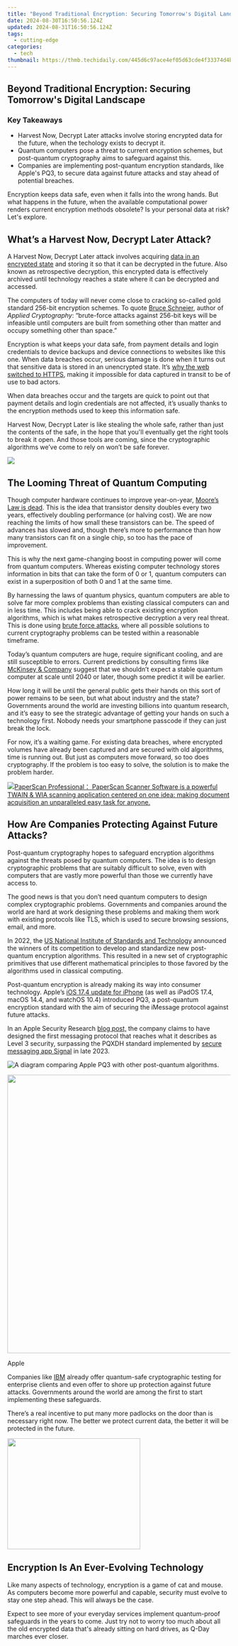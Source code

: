 ```yaml
---
title: "Beyond Traditional Encryption: Securing Tomorrow's Digital Landscape"
date: 2024-08-30T16:50:56.124Z
updated: 2024-08-31T16:50:56.124Z
tags:
  - cutting-edge
categories:
  - tech
thumbnail: https://thmb.techidaily.com/445d6c97ace4ef05d63cde4f33374d4b0783e76d1e91d61e1ddb527be75674b2.jpg
---
```


## Beyond Traditional Encryption: Securing Tomorrow's Digital Landscape

### Key Takeaways

* Harvest Now, Decrypt Later attacks involve storing encrypted data for the future, when the techology exists to decrypt it.
* Quantum computers pose a threat to current encryption schemes, but post-quantum cryptography aims to safeguard against this.
* Companies are implementing post-quantum encryption standards, like Apple's PQ3, to secure data against future attacks and stay ahead of potential breaches.

 Encryption keeps data safe, even when it falls into the wrong hands. But what happens in the future, when the available computational power renders current encryption methods obsolete? Is your personal data at risk? Let's explore.

##  What’s a Harvest Now, Decrypt Later Attack?

 A Harvest Now, Decrypt Later attack involves acquiring [data in an encrypted state](https://facebook-video-share.techidaily.com/the-essential-guide-to-youtube-video-lighting-tips-for-2024/) and storing it so that it can be decrypted in the future. Also known as retrospective decryption, this encrypted data is effectively archived until technology reaches a state where it can be decrypted and accessed.

 The computers of today will never come close to cracking so-called gold standard 256-bit encryption schemes. To quote [Bruce Schneier](https://www.schneier.com/blog/archives/2009/09/the%5Fdoghouse%5Fcr.html), author of _Applied Cryptography_: “brute-force attacks against 256-bit keys will be infeasible until computers are built from something other than matter and occupy something other than space.”

 Encryption is what keeps your data safe, from payment details and login credentials to device backups and device connections to websites like this one. When data breaches occur, serious damage is done when it turns out that sensitive data is stored in an unencrypted state. It’s [why the web switched to HTTPS](https://android-location.techidaily.com/getting-the-pokemon-go-gps-signal-not-found-11-error-in-sony-xperia-10-v-drfone-by-drfone-virtual/), making it impossible for data captured in transit to be of use to bad actors.

 When data breaches occur and the targets are quick to point out that payment details and login credentials are not affected, it’s usually thanks to the encryption methods used to keep this information safe.

 Harvest Now, Decrypt Later is like stealing the whole safe, rather than just the contents of the safe, in the hope that you'll eventually get the right tools to break it open. And those tools are coming, since the cryptographic algorithms we’ve come to rely on won’t be safe forever.

<!-- affiliate ads begin -->
<a href="https://shop.systoolsgroup.com/affiliate.php?ACCOUNT=SYSTOOBY&AFFILIATE=108875&PATH=https%3A%2F%2Fwww.systoolsgroup.com%3FAFFILIATE%3D108875%26RESOURCE%3D%2BSysTools%2BOutlook%2BRecovery"><img src="https://www.systoolsgroup.com/box/outlook-recovery.png" border="0"></a>
<!-- affiliate ads end -->
##  The Looming Threat of Quantum Computing

 Though computer hardware continues to improve year-on-year, [Moore’s Law is dead](https://blog-min.techidaily.com/how-to-remove-google-frp-lock-on-huawei-by-drfone-android-unlock-remove-google-frp/). This is the idea that transistor density doubles every two years, effectively doubling performance (or halving cost). We are now reaching the limits of how small these transistors can be. The speed of advances has slowed and, though there’s more to performance than how many transistors can fit on a single chip, so too has the pace of improvement.

 This is why the next game-changing boost in computing power will come from quantum computers. Whereas existing computer technology stores information in bits that can take the form of 0 or 1, quantum computers can exist in a superposition of both 0 and 1 at the same time.

 By harnessing the laws of quantum physics, quantum computers are able to solve far more complex problems than existing classical computers can and in less time. This includes being able to crack existing encryption algorithms, which is what makes retrospective decryption a very real threat. This is done using [brute force attacks](https://discover-best.techidaily.com/integrating-hyperautomation-with-sap-cloud-revolutionizing-the-financial-industry-through-abbyy-solutions/), where all possible solutions to current cryptography problems can be tested within a reasonable timeframe.

 Today’s quantum computers are huge, require significant cooling, and are still susceptible to errors. Current predictions by consulting firms like [McKinsey & Company](https://www.mckinsey.com/capabilities/mckinsey-digital/our-insights/tech-forward/is-winter-coming-quantum-computings-trajectory-in-the-years-ahead) suggest that we shouldn’t expect a stable quantum computer at scale until 2040 or later, though some predict it will be earlier.

 How long it will be until the general public gets their hands on this sort of power remains to be seen, but what about industry and the state? Governments around the world are investing billions into quantum research, and it’s easy to see the strategic advantage of getting your hands on such a technology first. Nobody needs your smartphone passcode if they can just break the lock.

 For now, it’s a waiting game. For existing data breaches, where encrypted volumes have already been captured and are secured with old algorithms, time is running out. But just as computers move forward, so too does cryptography. If the problem is too easy to solve, the solution is to make the problem harder.

<!-- affiliate ads begin -->
<a href="https://secure.2checkout.com/order/checkout.php?PRODS=37540879&QTY=1&AFFILIATE=108875&CART=1"><img src="https://paperscan.orpalis.com/img/content/You_prefer_to_use.png" border="0">PaperScan Professional： PaperScan Scanner Software is a powerful TWAIN & WIA scanning application centered on one idea: making document acquisition an unparalleled easy task for anyone.</a>
<!-- affiliate ads end -->
##  How Are Companies Protecting Against Future Attacks?

 Post-quantum cryptography hopes to safeguard encryption algorithms against the threats posed by quantum computers. The idea is to design cryptographic problems that are suitably difficult to solve, even with computers that are vastly more powerful than those we currently have access to.

 The good news is that you don’t need quantum computers to design complex cryptographic problems. Governments and companies around the world are hard at work designing these problems and making them work with existing protocols like TLS, which is used to secure browsing sessions, email, and more.

 In 2022, the [US National Institute of Standards and Technology](https://csrc.nist.gov/projects/post-quantum-cryptography) announced the winners of its competition to develop and standardize new post-quantum encryption algorithms. This resulted in a new set of cryptographic primitives that use different mathematical principles to those favored by the algorithms used in classical computing.

 Post-quantum encryption is already making its way into consumer technology. Apple’s [iOS 17.4 update for iPhone](https://apple-account.techidaily.com/in-2024-forgot-your-apple-id-password-and-email-on-iphone-8-heres-the-best-fixes-by-drfone-ios/) (as well as iPadOS 17.4, macOS 14.4, and watchOS 10.4) introduced PQ3, a post-quantum encryption standard with the aim of securing the iMessage protocol against future attacks.

 In an Apple Security Research [blog post,](https://security.apple.com/blog/imessage-pq3/) the company claims to have designed the first messaging protocol that reaches what it describes as Level 3 security, surpassing the PQXDH standard implemented by [secure messaging app Signal](https://vp-tips.techidaily.com/updated-master-your-livestream-essential-tips-for-top-9-filters/) in late 2023.

![A diagram comparing Apple PQ3 with other post-quantum algorithms.](https://static1.howtogeekimages.com/wordpress/wp-content/uploads/2024/04/screenshot-2024-04-04-at-15-04-57.png) 

<!-- affiliate ads begin -->
<a href="https://versadesk.pxf.io/c/5597632/1892107/21290" target="_top" id="1892107"><img src="//a.impactradius-go.com/display-ad/21290-1892107" border="0" alt="" width="1200" height="628"/></a><img height="0" width="0" src="https://imp.pxf.io/i/5597632/1892107/21290" style="position:absolute;visibility:hidden;" border="0" />
<!-- affiliate ads end -->
Apple

 Companies like [IBM](https://www.ibm.com/quantum/quantum-safe) already offer quantum-safe cryptographic testing for enterprise clients and even offer to shore up protection against future attacks. Governments around the world are among the first to start implementing these safeguards.

 There’s a real incentive to put many more padlocks on the door than is necessary right now. The better we protect current data, the better it will be protected in the future.

<!-- affiliate ads begin -->
<a href="https://modlily.sjv.io/c/5597632/1997817/17059" target="_top" id="1997817"><img src="//a.impactradius-go.com/display-ad/17059-1997817" border="0" alt="" width="300" height="250"/></a><img height="0" width="0" src="https://imp.pxf.io/i/5597632/1997817/17059" style="position:absolute;visibility:hidden;" border="0" />
<!-- affiliate ads end -->
##  Encryption Is An Ever-Evolving Technology

 Like many aspects of technology, encryption is a game of cat and mouse. As computers become more powerful and capable, security must evolve to stay one step ahead. This will always be the case.

 Expect to see more of your everyday services implement quantum-proof safeguards in the years to come. Just try not to worry too much about all the old encrypted data that's already sitting on hard drives, as Q-Day marches ever closer.

<ins class="adsbygoogle"
     style="display:block"
     data-ad-format="autorelaxed"
     data-ad-client="ca-pub-7571918770474297"
     data-ad-slot="1223367746"></ins>



<ins class="adsbygoogle"
     style="display:block"
     data-ad-client="ca-pub-7571918770474297"
     data-ad-slot="8358498916"
     data-ad-format="auto"
     data-full-width-responsive="true"></ins>


